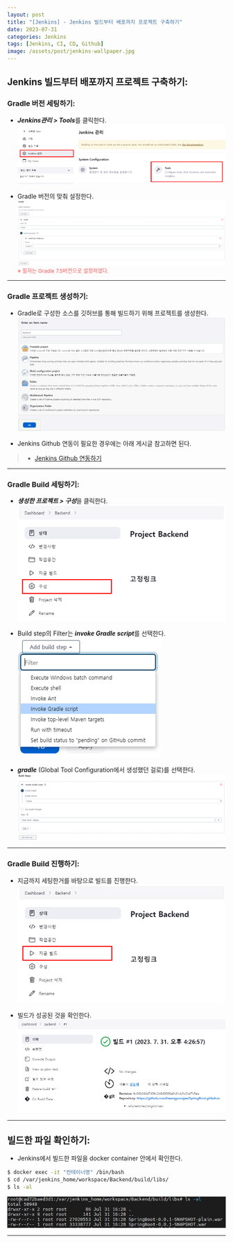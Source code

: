 ```yaml
---
layout: post
title: "[Jenkins] - Jenkins 빌드부터 배포까지 프로젝트 구축하기"
date: 2023-07-31
categories: Jenkins
tags: [Jenkins, CI, CD, Github]
image: /assets/post/jenkins-wallpaper.jpg
---
```


## Jenkins 빌드부터 배포까지 프로젝트 구축하기:
### Gradle 버전 세팅하기:
- ***Jenkins관리 > Tools***를 클릭한다.
[![Jenkins Tool 설정](/assets/images/Jenkins/Jenkins%20Tool%20설정.PNG)](/assets/images/Jenkins/Jenkins%20Tool%20설정.PNG)

- Gradle 버전의 맞춰 설정한다.
[![Gradle 설치](/assets/images/Jenkins/Gradle%20설치.PNG)](/assets/images/Jenkins/Gradle%20설치.PNG)
<span style="color:#FA5858; font-size:12px">※ 필자는 Gradle 7.5버전으로 설정하였다.</span>

* * *

### Gradle 프로젝트 생성하기:
- Gradle로 구성한 소스를 깃허브를 통해 빌드하기 위해 프로젝트를 생성한다.
[![Backend Project 생성](/assets/images/Jenkins/Backend%20Project%20생성.PNG)](/assets/images/Jenkins/Backend%20Project%20생성.PNG)

- Jenkins Github 연동이 필요한 경우에는 아래 게시글 참고하면 된다.
> * [Jenkins Github 연동하기](https://hwangyoonjae.github.io/jenkins/Jenkins-Jenkins-Github-%EC%97%B0%EB%8F%99%ED%95%98%EA%B8%B0/ "Jenkins Github 연동하기")

* * *

### Gradle Build 세팅하기:
- ***생성한 프로젝트 > 구성***을 클릭한다.
[![Project 구성 선택](/assets/images/Jenkins/Project%20구성%20선택.PNG)](/assets/images/Jenkins/Project%20구성%20선택.PNG)

- Build step의 Filter는 ***invoke Gradle script***를 선택한다.
[![Gradle 빌드 환경 세팅](/assets/images/Jenkins/Gradle%20빌드%20환경%20세팅.PNG)](/assets/images/Jenkins/Gradle%20빌드%20환경%20세팅.PNG)

- ***gradle*** (Global Tool Configuration에서 생성했던 걸로)를 선택한다.
[![Gradle 빌드 Step](/assets/images/Jenkins/Gradle%20빌드%20Step.PNG)](/assets/images/Jenkins/Gradle%20빌드%20Step.PNG)

* * *

### Gradle Build 진행하기:
- 지금까지 세팅한거를 바탕으로 빌드를 진행한다.
[![Gladle 빌드 시작](/assets/images/Jenkins/Gladle%20빌드%20시작.PNG)](/assets/images/Jenkins/Gladle%20빌드%20시작.PNG)

- 빌드가 성공된 것을 확인한다.
[![Gradle 빌드 성공](/assets/images/Jenkins/Gradle%20빌드%20성공.PNG)](/assets/images/Jenkins/Gradle%20빌드%20성공.PNG)

* * *

## 빌드한 파일 확인하기:
- Jenkins에서 빌드한 파일을 docker container 안에서 확인한다.
```bash
$ docker exec -it "컨테이너명" /bin/bash
$ cd /var/jenkins_home/workspace/Backend/build/libs/
$ ls -al
```
[![Gradle 빌드 파일](/assets/images/Jenkins/Gradle%20빌드%20파일.PNG)](/assets/images/Jenkins/Gradle%20빌드%20파일.PNG)

* * *